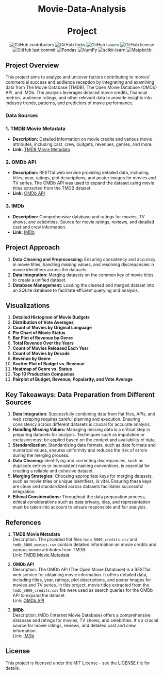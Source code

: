 
<div align="center">
  <h1>Movie-Data-Analysis</h1>
</div>
<div align="center">
  <h1>Project</h1>
</div>

<p align="center">
    <img src="https://img.shields.io/github/contributors/saboye/Movie-Data-Analysis?color=blue&logo=github&style=for-the-badge" alt="GitHub contributors" />
    <img src="https://img.shields.io/github/forks/saboye/Movie-Data-Analysis?logo=github&style=for-the-badge" alt="GitHub forks" />
    <img src="https://img.shields.io/github/issues-raw/saboye/Movie-Data-Analysis?style=for-the-badge" alt="GitHub issues" />
    <img src="https://img.shields.io/github/license/saboye/Movie-Data-Analysis?style=for-the-badge" alt="GitHub license" />
    <img src="https://img.shields.io/github/last-commit/saboye/Movie-Data-Analysis?style=for-the-badge" alt="GitHub last commit" />
    <img src="https://img.shields.io/badge/pandas-1.3.5-blue?style=for-the-badge&logo=pandas" alt="Pandas" />
    <img src="https://img.shields.io/badge/numpy-1.20.3-blue?style=for-the-badge&logo=numpy" alt="NumPy" />
    <img src="https://img.shields.io/badge/scikit--learn-0.24.2-blue?style=for-the-badge&logo=scikit-learn" alt="scikit-learn" />
    <img src="https://img.shields.io/badge/matplotlib-3.4.2-blue?style=for-the-badge&logo=matplotlib" alt="Matplotlib" />
</p>


## Project Overview

This project aims to analyze and uncover factors contributing to movies' commercial success and audience reception by integrating and examining data from The Movie Database (TMDB), The Open Movie Database (OMDb) API, and IMDb. The analysis leverages detailed movie credits, financial metrics, audience ratings, and other relevant data to provide insights into industry trends, patterns, and predictors of movie performance.

### Data Sources

### 1. TMDB Movie Metadata
- **Description:** Detailed information on movie credits and various movie attributes, including cast, crew, budgets, revenues, genres, and more.
- **Link:** [TMDB Movie Metadata](https://www.kaggle.com/datasets/tmdb/tmdb-movie-metadata)

### 2. OMDb API
- **Description:** RESTful web service providing detailed data, including titles, year, ratings, plot descriptions, and poster images for movies and TV series. The OMDb API was used to expand the dataset using movie titles extracted from the TMDB dataset.
- **Link:** [OMDb API](https://www.omdbapi.com/)

### 3. IMDb
- **Description:** Comprehensive database and ratings for movies, TV shows, and celebrities. Source for movie ratings, reviews, and detailed cast and crew information.
- **Link:** [IMDb](https://datasets.imdbws.com/)

## Project Approach

1. **Data Cleaning and Preprocessing:** Ensuring consistency and accuracy in movie titles, handling missing values, and resolving discrepancies in movie identifiers across the datasets.
2. **Data Integration:** Merging datasets on the common key of movie titles to create a unified dataset.
3. **Database Management:** Loading the cleaned and merged dataset into an SQLite database to facilitate efficient querying and analysis.

## Visualizations

1. **Detailed Histogram of Movie Budgets**
2. **Distribution of Vote Averages**
3. **Count of Movies by Original Language**
4. **Pie Chart of Movie Status**
5. **Bar Plot of Revenue by Genre**
6. **Total Revenue Over the Years**
7. **Count of Movies Released Each Year**
8. **Count of Movies by Decade**
9. **Revenue by Genre**
10. **Scatter Plot of Budget vs. Revenue**
11. **Heatmap of Genre vs. Status**
12. **Top 10 Production Companies**
13. **Pairplot of Budget, Revenue, Popularity, and Vote Average**

## Key Takeaways: Data Preparation from Different Sources

1. **Data Integration:** Successfully combining data from flat files, APIs, and web scraping requires careful planning and execution. Ensuring consistency across different datasets is crucial for accurate analysis.
2. **Handling Missing Values:** Managing missing data is a critical step in preparing datasets for analysis. Techniques such as imputation or exclusion must be applied based on the context and availability of data.
3. **Standardization:** Standardizing data formats, such as date formats and numerical values, ensures uniformity and reduces the risk of errors during the merging process.
4. **Data Cleaning:** Identifying and correcting discrepancies, such as duplicate entries or inconsistent naming conventions, is essential for creating a reliable and cohesive dataset.
5. **Merging Strategies:** Choosing appropriate keys for merging datasets, such as movie titles or unique identifiers, is vital. Ensuring these keys are clean and standardized across datasets facilitates successful integration.
6. **Ethical Considerations:** Throughout the data preparation process, ethical considerations such as data privacy, bias, and representation must be taken into account to ensure responsible and fair analysis.

## References

1. **TMDB Movie Metadata**  
   Description: The provided flat files `tmdb_5000_credits.csv` and `tmdb_5000_movies.csv` contain detailed information on movie credits and various movie attributes from TMDB.  
   Link: [TMDB Movie Metadata](https://www.kaggle.com/datasets/tmdb/tmdb-movie-metadata)

2. **OMDb API**  
   Description: The OMDb API (The Open Movie Database) is a RESTful web service for obtaining movie information. It offers detailed data, including titles, year, ratings, plot descriptions, and poster images for movies and TV series. In this project, movie titles extracted from the `tmdb_5000_credits.csv` file were used as search queries for the OMDb API to expand the dataset.  
   Link: [OMDb API](https://www.omdbapi.com/)

3. **IMDb**  
   Description: IMDb (Internet Movie Database) offers a comprehensive database and ratings for movies, TV shows, and celebrities. It's a crucial source for movie ratings, reviews, and detailed cast and crew information.  
   Link: [IMDb](https://datasets.imdbws.com/)

## License

This project is licensed under the MIT License - see the [LICENSE](LICENSE) file for details.

